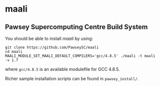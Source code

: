 # maali
## Pawsey Supercomputing Centre Build System

You should be able to install *maali* by using:

```
git clone https://github.com/PawseySC/maali
cd maali
MAALI_MODULE_SET_MAALI_DEFAULT_COMPILERS='gcc/4.8.5' ./maali -t maali -v 1.7
```

where `gcc/4.8.5` is an available modulefile for GCC 4.8.5.

Richer sample installation scripts can be found in `pawsey_install/`.

